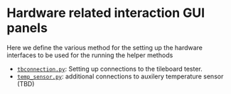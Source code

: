 # Hardware related interaction GUI panels

Here we define the various method for the setting up the hardware interfaces to
be used for the running the helper methods

- [`tbconnection.py`](./tbconnection.py): Setting up connections to the
  tileboard tester.
- [`temp_sensor.py`](./temp_sensor.py): additional connections to auxilery
  temperature sensor (TBD)
